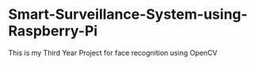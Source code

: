 # Smart-Surveillance-System-using-Raspberry-Pi
This is my Third Year Project for face recognition using OpenCV
